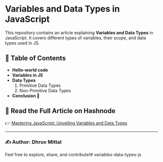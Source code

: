 # Variables and Data Types in JavaScript

This repository contains an article explaining **Variables and Data Types** in JavaScript. It covers different types of variables, their scope, and data types used in JS.

## 📖 Table of Contents
- **Hello-world code**
- **Variables in JS**
- **Data Types**
  1. Primitive Data Types
  2. Non-Primitive Data Types
- **Conclusion 🎉**

## 📖 Read the Full Article on Hashnode
👉 [Mastering JavaScript: Unveiling Variables and Data Types](https://its-dhruv-here.hashnode.dev/mastering-javascript-unveiling-variables-and-data-types)

---

### ✍️ Author: Dhruv Mittal  

Feel free to explore, share, and contribute!# variables-data-types-js
